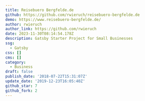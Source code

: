 ```yaml
---
title: Reisebuero Bergfelde.de
github: https://github.com/rwieruch/reisebuero-bergfelde.de
demo: https://www.reisebuero-bergfelde.de/
author: rwieruch
author_link: https://github.com/rwieruch
date: 2023-11-30T08:14:54.178Z
description: Gatsby Starter Project for Small Businesses
ssg:
  - Gatsby
css: []
cms: []
category:
  - Business
draft: false
publish_date: '2018-07-22T15:31:07Z'
update_date: '2019-12-23T16:05:40Z'
github_star: 7
github_fork: 2
---
```

